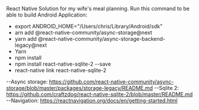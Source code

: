React Native Solution for my wife's meal planning.
Run this command to be able to build Android Application:
- export ANDROID_HOME="/Users/chris/Library/Android/sdk"
- arn add @react-native-community/async-storage@next
- yarn add @react-native-community/async-storage-backend-legacy@next
- Yarn
- npm install
- npm install react-native-sqlite-2 --save
- react-native link react-native-sqlite-2

--Async storage: https://github.com/react-native-community/async-storage/blob/master/packages/storage-legacy/README.md
--Sqlite 2: https://github.com/craftzdog/react-native-sqlite-2/blob/master/README.md
--Navigation: https://reactnavigation.org/docs/en/getting-started.html

